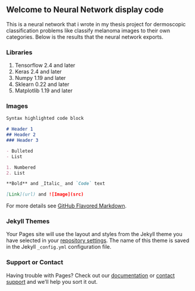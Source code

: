 ## Welcome to Neural Network display code

This is a neural network that i wrote in my thesis project for dermoscopic classification problems like classify melanoma images to their own categories.
Below is the results that the neural network exports.

### Libraries
1. Tensorflow 2.4 and later
2. Keras 2.4 and later
3. Numpy 1.19 and later
4. Sklearn 0.22 and later
5. Matplotlib 1.19 and later


### Images 



```markdown
Syntax highlighted code block

# Header 1
## Header 2
### Header 3

- Bulleted
- List

1. Numbered
2. List

**Bold** and _Italic_ and `Code` text

[Link](url) and ![Image](src)
```

For more details see [GitHub Flavored Markdown](https://guides.github.com/features/mastering-markdown/).

### Jekyll Themes

Your Pages site will use the layout and styles from the Jekyll theme you have selected in your [repository settings](https://github.com/p15avgo/Convolution-Neural-Network-code/settings/pages). The name of this theme is saved in the Jekyll `_config.yml` configuration file.

### Support or Contact

Having trouble with Pages? Check out our [documentation](https://docs.github.com/categories/github-pages-basics/) or [contact support](https://support.github.com/contact) and we’ll help you sort it out.
